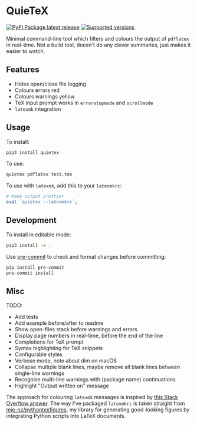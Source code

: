 # QuieTeX
[![PyPI Package latest release](https://img.shields.io/pypi/v/quietex.svg)](https://pypi.org/project/quietex)
[![Supported versions](https://img.shields.io/pypi/pyversions/quietex.svg)](https://pypi.org/project/quietex)

Minimal command-line tool which filters and colours the output of `pdflatex` in real-time.
Not a build tool, doesn't do any clever summaries, just makes it easier to watch.



## Features
* Hides open/close file logging
* Colours errors red
* Colours warnings yellow
* TeX input prompt works in `errorstopmode` and `scrollmode`
* `latexmk` integration



## Usage
To install:
```bash
pip3 install quietex
```

To use:
```bash
quietex pdflatex test.tex
```

To use with `latexmk`, add this to your `latexmkrc`:
```perl
# Make output prettier
eval `quietex --latexmkrc`;
```



## Development
To install in editable mode:
```bash
pip3 install -e .
```

Use [pre-commit](https://pre-commit.com) to check and format changes before committing:
```bash
pip install pre-commit
pre-commit install
```



## Misc
TODO:
* Add tests
* Add example before/after to readme
* Show open-files stack before warnings and errors
* Display page numbers in real-time, before the end of the line
* Completions for TeX prompt
* Syntax highlighting for TeX snippets
* Configurable styles
* Verbose mode, note about dim on macOS
* Collapse multiple blank lines, maybe remove all blank lines between single-line warnings
* Recognise multi-line warnings with (package name) continuations
* Highlight "Output written on" message

The approach for colouring `latexmk` messages is inspired by [this Stack Overflow answer](https://tex.stackexchange.com/a/406370).
The way I've packaged `latexmkrc` is taken straight from [mje-nz/pythontexfigures](https://github.com/mje-nz/pythontexfigure), my library for generating good-looking figures by integrating Python scripts into LaTeX documents.
